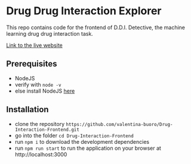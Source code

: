 # Drug Drug Interaction Explorer

This repo contains code for the frontend of  D.D.I. Detective, the machine learning drug drug interaction task.

[Link to the live website](https://drug-drug-interaction.netlify.app/)

## Prerequisites

- NodeJS
- verify with `node -v`
- else install NodeJS [here](https://nodejs.org/)

## Installation

- clone the repository `https://github.com/valentina-buoro/Drug-Interaction-Frontend.git`
- go into the folder `cd Drug-Interaction-Frontend`
- run `npm i` to download the development dependencies
- run `npm run start` to run the application on your browser at http://localhost:3000